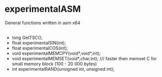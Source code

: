 # experimentalASM
General functions written in asm x64
<br><br>
<ul>
  <li> long GetTSC();
  <li> float experimentalSIN(int);
  <li> float experimentalCOS(int);
  <li> void experimentalMEMCPY(void*,void*,int);
  <li> void experimentalMEMSET(void*,char,int); /// faster then memset C for small memory block (100 - 20 000 bytes)
  <li> int experimentalRAND(unsigned int, unsigned int);
</ul>
